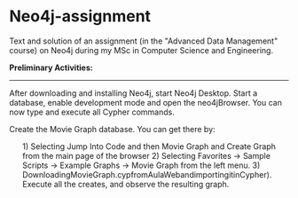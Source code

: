 # Neo4j-assignment
Text and solution of an assignment (in the "Advanced Data Management" course) on Neo4j during my MSc in Computer Science and Engineering.

<b> Preliminary Activities: </b>
<hr>
<p>After downloading and installing Neo4j, start Neo4j Desktop. Start a database, enable development mode and open the neo4jBrowser. You can now type and execute all Cypher commands.</p>

<p> Create the Movie Graph database. You can get there by:
<ul>
 <il>1) Selecting Jump Into Code and then Movie Graph and Create Graph from the main page of the browser </il>
 <il>2) Selecting Favorites → Sample Scripts → Example Graphs → Movie Graph from the left menu.</il>
 <il>3) DownloadingMovieGraph.cypfromAulaWebandimportingitinCypher). Execute all the creates, and observe the resulting graph.</il>
</ul>
 
 

